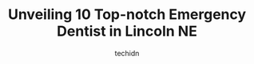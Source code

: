 ---
layout: ampstory
image: https://i0.wp.com/www.depkes.org/wp-content/uploads/2023/06/emergency-dentist-0-in-lincoln-ne-1685852938.jpeg?resize=640,853
author: techidn
featured: false
description: Discover the impressive array of Emergency Dentist options in Lincoln NE, where you can find 10 of the largest Emergency Dentist establishments in the area. From renowned classics to hidden 
title: Unveiling 10 Top-notch Emergency Dentist in Lincoln NE
cover:
   title: Unveiling 10 Top-notch Emergency Dentist in Lincoln NE
   subtitle: Rickpate
   background: https://www.depkes.org/wp-content/uploads/2023/06/emergency-dentist-0-in-lincoln-ne-1685852938.jpeg

pages: 
 - layout: thirds
   top: <h1>#1 Lincoln Family Dentistry</h1>
   bottom: "<p>As a child, I wasnt a fan of dentists. I was constantly at the dental college. Now that Im in my 50s, Im taking good care of my teeth. Going to Lincoln Family Dental h</p>"
   background: https://www.depkes.org/wp-content/uploads/2023/06/emergency-dentist-1-in-lincoln-ne-1685852939.jpeg
   backgroundblur: true
 - layout: thirds
   top: <h1>#2 Pine Ridge Dental</h1>
   bottom: "<p>All of the people at Pine Ridge Dental are wonderful.  I have been going there for 15 years and while I can not say those years were without pain, the end result has alwa</p>"
   background: https://www.depkes.org/wp-content/uploads/2023/06/emergency-dentist-2-in-lincoln-ne-1685852939.jpeg
   cta:
      link: https://www.depkes.org/blog/unveiling-10-top-notch-emergency-dentist-in-lincoln-ne/
      text: Unveiling 10 Top-notch Emergency Dentist in Lincoln NE
 - layout: thirds
   top: <h1>#3 Williamsburg Dental Northeast</h1>
   bottom: "<p>1719 N Cotner Blvd, Lincoln, NE 68505, United States</p>"
   background: https://www.depkes.org/wp-content/uploads/2023/06/emergency-dentist-3-in-lincoln-ne-1685852940.png
   cta:
      link: https://www.depkes.org/blog/unveiling-10-top-notch-emergency-dentist-in-lincoln-ne/
      text: Unveiling 10 Top-notch Emergency Dentist in Lincoln NE
 - layout: thirds
   top: <h1>#4 Cherry Hill Dentistry</h1>
   bottom: "<p>249 Cherry Hill Blvd Ste 5, Lincoln, NE 68510, United States</p>"
   background: https://images.unsplash.com/photo-1561679660-d00ee1e0dc8e?ixlib=rb-4.0.3&ixid=MnwxMjA3fDB8MHxwaG90by1wYWdlfHx8fGVufDB8fHx8&auto=format&fit=crop&w=640&h=853&q=80
   cta:
      link: https://www.depkes.org/blog/unveiling-10-top-notch-emergency-dentist-in-lincoln-ne/
      text: Unveiling 10 Top-notch Emergency Dentist in Lincoln NE
 - layout: thirds
   top: <h1>#5 South Lincoln Family Dentistry</h1>
   bottom: "<p>2121 S 70th St, Lincoln, NE 68506, United States</p>"
   background: https://images.unsplash.com/photo-1546497974-b213c9efb599?ixlib=rb-4.0.3&ixid=MnwxMjA3fDB8MHxwaG90by1wYWdlfHx8fGVufDB8fHx8&auto=format&fit=crop&w=640&h=853&q=80
   cta:
      link: https://www.depkes.org/blog/unveiling-10-top-notch-emergency-dentist-in-lincoln-ne/
      text: Unveiling 10 Top-notch Emergency Dentist in Lincoln NE
 - layout: thirds
   top: <h1>#6 NorthStar Dental</h1>
   bottom: "<p>5800 N 33rd St, Lincoln, NE 68504, United States</p>"
   background: https://images.unsplash.com/photo-1540457036297-448b6b99e91c?ixlib=rb-4.0.3&ixid=MnwxMjA3fDB8MHxwaG90by1wYWdlfHx8fGVufDB8fHx8&auto=format&fit=crop&w=640&h=853&q=80
   cta:
      link: https://www.depkes.org/blog/unveiling-10-top-notch-emergency-dentist-in-lincoln-ne/
      text: Unveiling 10 Top-notch Emergency Dentist in Lincoln NE
 - layout: thirds
   top: <h1>#7 South Ridge Dental</h1>
   bottom: "<p>5533 S 27th St Suite 102, Lincoln, NE 68512, United States</p>"
   background: https://images.unsplash.com/photo-1534312527009-56c7016453e6?ixlib=rb-4.0.3&ixid=MnwxMjA3fDB8MHxwaG90by1wYWdlfHx8fGVufDB8fHx8&auto=format&fit=crop&w=640&h=853&q=80
   cta:
      link: https://www.depkes.org/blog/unveiling-10-top-notch-emergency-dentist-in-lincoln-ne/
      text: Unveiling 10 Top-notch Emergency Dentist in Lincoln NE
 - layout: thirds
   middle: Continue reading...
   background: https://images.unsplash.com/photo-1515405295579-ba7b45403062?ixlib=rb-4.0.3&ixid=MnwxMjA3fDB8MHxwaG90by1wYWdlfHx8fGVufDB8fHx8&auto=format&fit=crop&w=640&h=853&q=80
   cta:
      link: https://www.depkes.org/blog/unveiling-10-top-notch-emergency-dentist-in-lincoln-ne/
      text: Unveiling 10 Top-notch Emergency Dentist in Lincoln NE
      
---